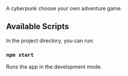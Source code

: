 A cyberpunk choose your own adventure game.

## Available Scripts

In the project directory, you can run:

### `npm start`

Runs the app in the development mode.





